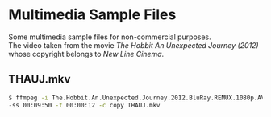 # Multimedia Sample Files
Some multimedia sample files for non-commercial purposes.   
The video taken from the movie *The Hobbit An Unexpected Journey (2012)*  whose copyright belongs to *New Line Cinema*.   


## THAUJ.mkv

```sh
$ ffmpeg -i The.Hobbit.An.Unexpected.Journey.2012.BluRay.REMUX.1080p.AVC.DTS-HD.MA7.1.mkv \
-ss 00:09:50 -t 00:00:12 -c copy THAUJ.mkv
```

## 
